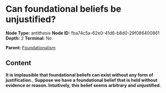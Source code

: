 # Can foundational beliefs be unjustified?

**Node Type:** antithesis
**Node ID:** fba74c5a-62e0-41d6-b8d0-29f086400861
**Depth:** 2
**Terminal:** No

**Parent:** [Foundationalism](foundationalism.md)

## Content

**It is implausible that foundational beliefs can exist without any form of justification.**, **Suppose we have a foundational belief that is held without evidence or reason. Intuitively, this belief seems arbitrary and unjustified.**
